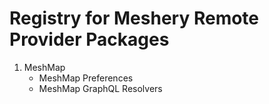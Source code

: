 # Registry for Meshery Remote Provider Packages

1. MeshMap
   - MeshMap Preferences
   - MeshMap GraphQL Resolvers
